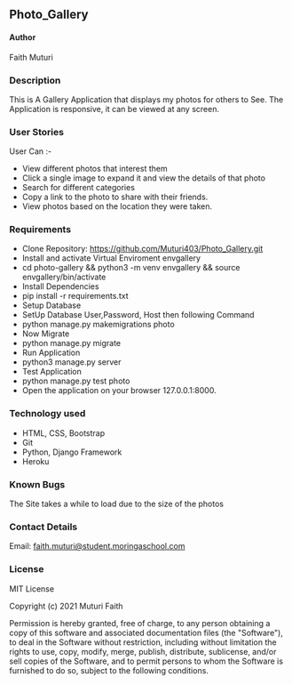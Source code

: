 ## Photo_Gallery

#### Author

Faith Muturi

### Description

This is A Gallery Application that displays my photos for others to See. The Application is responsive, it can be viewed at any screen.

### User Stories

User Can :-

* View different photos that interest them
* Click a single image to expand it and view the details of that photo
* Search for different categories
* Copy a link to the photo to share with their friends.
* View photos based on the location they were taken.

### Requirements

* Clone Repository: <https://github.com/Muturi403/Photo_Gallery.git>
* Install and activate Virtual Enviroment envgallery
* cd photo-gallery && python3 -m venv envgallery && source envgallery/bin/activate
* Install Dependencies
* pip install -r requirements.txt
* Setup Database
* SetUp Database User,Password, Host then following Command
* python manage.py makemigrations photo
* Now Migrate
* python manage.py migrate
* Run Application
* python3 manage.py server
* Test Application
* python manage.py test photo
* Open the application on your browser 127.0.0.1:8000.

### Technology used

* HTML, CSS, Bootstrap
* Git
* Python, Django Framework
* Heroku

### Known Bugs

The Site takes a while to load due to the size of the photos

### Contact Details

Email: faith.muturi@student.moringaschool.com

### License

MIT License

Copyright (c) 2021 Muturi Faith

Permission is hereby granted, free of charge, to any person obtaining a copy of this software and associated documentation files (the "Software"), to deal in the Software without restriction, including without limitation the rights to use, copy, modify, merge, publish, distribute, sublicense, and/or sell copies of the Software, and to permit persons to whom the Software is furnished to do so, subject to the following conditions.
